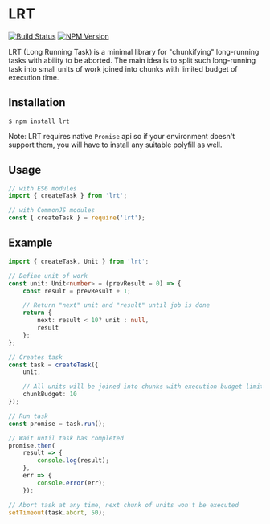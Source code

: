 # LRT
[![Build Status](https://img.shields.io/travis/dfilatov/lrt/master.svg?style=flat-square)](https://travis-ci.org/dfilatov/lrt/branches)
[![NPM Version](https://img.shields.io/npm/v/lrt.svg?style=flat-square)](https://www.npmjs.com/package/lrt)

LRT (Long Running Task) is a minimal library for "chunkifying" long-running tasks with ability to be aborted.
The main idea is to split such long-running task into small units of work joined into chunks with limited budget of execution time.

## Installation
```
$ npm install lrt
```
Note: LRT requires native `Promise` api so if your environment doesn't support them, you will have to install any suitable polyfill as well.

## Usage
```ts
// with ES6 modules
import { createTask } from 'lrt';

// with CommonJS modules
const { createTask } = require('lrt');
```

## Example
```ts
import { createTask, Unit } from 'lrt';

// Define unit of work
const unit: Unit<number> = (prevResult = 0) => {
    const result = prevResult + 1;

    // Return "next" unit and "result" until job is done
    return {
        next: result < 10? unit : null,
        result
    };
};

// Creates task
const task = createTask({
    unit,

    // All units will be joined into chunks with execution budget limited to 10ms
    chunkBudget: 10
});

// Run task
const promise = task.run();

// Wait until task has completed
promise.then(
    result => {
        console.log(result);
    },
    err => {
        console.error(err);
    });

// Abort task at any time, next chunk of units won't be executed
setTimeout(task.abort, 50);
```
